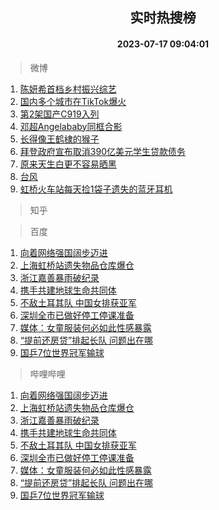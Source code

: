 <div align="center"><h2>实时热搜榜</h2><h4>2023-07-17 09:04:01</h4></div>

> 微博  

1. [陈妍希首档乡村振兴综艺](https://s.weibo.com/weibo?q=%23%E9%99%88%E5%A6%8D%E5%B8%8C%E9%A6%96%E6%A1%A3%E4%B9%A1%E6%9D%91%E6%8C%AF%E5%85%B4%E7%BB%BC%E8%89%BA%23&t=31&band_rank=1&Refer=top)<br />
2. [国内多个城市在TikTok爆火](https://s.weibo.com/weibo?q=%23%E5%9B%BD%E5%86%85%E5%A4%9A%E4%B8%AA%E5%9F%8E%E5%B8%82%E5%9C%A8TikTok%E7%88%86%E7%81%AB%23&t=31&band_rank=2&Refer=top)<br />
3. [第2架国产C919入列](https://s.weibo.com/weibo?q=%23%E7%AC%AC2%E6%9E%B6%E5%9B%BD%E4%BA%A7C919%E5%85%A5%E5%88%97%23&t=31&band_rank=3&Refer=top)<br />
4. [邓超Angelababy同框合影](https://s.weibo.com/weibo?q=%23%E9%82%93%E8%B6%85Angelababy%E5%90%8C%E6%A1%86%E5%90%88%E5%BD%B1%23&t=31&band_rank=4&Refer=top)<br />
5. [长得像王鹤棣的猴子](https://s.weibo.com/weibo?q=%23%E9%95%BF%E5%BE%97%E5%83%8F%E7%8E%8B%E9%B9%A4%E6%A3%A3%E7%9A%84%E7%8C%B4%E5%AD%90%23&t=31&band_rank=5&Refer=top)<br />
6. [拜登政府宣布取消390亿美元学生贷款债务](https://s.weibo.com/weibo?q=%23%E6%8B%9C%E7%99%BB%E6%94%BF%E5%BA%9C%E5%AE%A3%E5%B8%83%E5%8F%96%E6%B6%88390%E4%BA%BF%E7%BE%8E%E5%85%83%E5%AD%A6%E7%94%9F%E8%B4%B7%E6%AC%BE%E5%80%BA%E5%8A%A1%23&t=31&band_rank=6&Refer=top)<br />
7. [原来天生白更不容易晒黑](https://s.weibo.com/weibo?q=%23%E5%8E%9F%E6%9D%A5%E5%A4%A9%E7%94%9F%E7%99%BD%E6%9B%B4%E4%B8%8D%E5%AE%B9%E6%98%93%E6%99%92%E9%BB%91%23&t=31&band_rank=7&Refer=top)<br />
8. [台风](https://s.weibo.com/weibo?q=%E5%8F%B0%E9%A3%8E&t=31&band_rank=8&Refer=top)<br />
9. [虹桥火车站每天捡1袋子遗失的蓝牙耳机](https://s.weibo.com/weibo?q=%23%E8%99%B9%E6%A1%A5%E7%81%AB%E8%BD%A6%E7%AB%99%E6%AF%8F%E5%A4%A9%E6%8D%A11%E8%A2%8B%E5%AD%90%E9%81%97%E5%A4%B1%E7%9A%84%E8%93%9D%E7%89%99%E8%80%B3%E6%9C%BA%23&t=31&band_rank=9&Refer=top)<br />

> 知乎  


> 百度  

1. [向着网络强国阔步迈进](https://www.baidu.com/s?wd=%E5%90%91%E7%9D%80%E7%BD%91%E7%BB%9C%E5%BC%BA%E5%9B%BD%E9%98%94%E6%AD%A5%E8%BF%88%E8%BF%9B&sa=fyb_news&rsv_dl=fyb_news)<br />
2. [上海虹桥站遗失物品仓库爆仓](https://www.baidu.com/s?wd=%E4%B8%8A%E6%B5%B7%E8%99%B9%E6%A1%A5%E7%AB%99%E9%81%97%E5%A4%B1%E7%89%A9%E5%93%81%E4%BB%93%E5%BA%93%E7%88%86%E4%BB%93&sa=fyb_news&rsv_dl=fyb_news)<br />
3. [浙江嘉善暴雨破纪录](https://www.baidu.com/s?wd=%E6%B5%99%E6%B1%9F%E5%98%89%E5%96%84%E6%9A%B4%E9%9B%A8%E7%A0%B4%E7%BA%AA%E5%BD%95&sa=fyb_news&rsv_dl=fyb_news)<br />
4. [携手共建地球生命共同体](https://www.baidu.com/s?wd=%E6%90%BA%E6%89%8B%E5%85%B1%E5%BB%BA%E5%9C%B0%E7%90%83%E7%94%9F%E5%91%BD%E5%85%B1%E5%90%8C%E4%BD%93&sa=fyb_news&rsv_dl=fyb_news)<br />
5. [不敌土耳其队 中国女排获亚军](https://www.baidu.com/s?wd=%E4%B8%8D%E6%95%8C%E5%9C%9F%E8%80%B3%E5%85%B6%E9%98%9F+%E4%B8%AD%E5%9B%BD%E5%A5%B3%E6%8E%92%E8%8E%B7%E4%BA%9A%E5%86%9B&sa=fyb_news&rsv_dl=fyb_news)<br />
6. [深圳全市已做好停工停课准备](https://www.baidu.com/s?wd=%E6%B7%B1%E5%9C%B3%E5%85%A8%E5%B8%82%E5%B7%B2%E5%81%9A%E5%A5%BD%E5%81%9C%E5%B7%A5%E5%81%9C%E8%AF%BE%E5%87%86%E5%A4%87&sa=fyb_news&rsv_dl=fyb_news)<br />
7. [媒体：女童服装何必如此性感暴露](https://www.baidu.com/s?wd=%E5%AA%92%E4%BD%93%EF%BC%9A%E5%A5%B3%E7%AB%A5%E6%9C%8D%E8%A3%85%E4%BD%95%E5%BF%85%E5%A6%82%E6%AD%A4%E6%80%A7%E6%84%9F%E6%9A%B4%E9%9C%B2&sa=fyb_news&rsv_dl=fyb_news)<br />
8. [“提前还房贷”排起长队 问题出在哪](https://www.baidu.com/s?wd=%E2%80%9C%E6%8F%90%E5%89%8D%E8%BF%98%E6%88%BF%E8%B4%B7%E2%80%9D%E6%8E%92%E8%B5%B7%E9%95%BF%E9%98%9F+%E9%97%AE%E9%A2%98%E5%87%BA%E5%9C%A8%E5%93%AA&sa=fyb_news&rsv_dl=fyb_news)<br />
9. [国乒7位世界冠军输球](https://www.baidu.com/s?wd=%E5%9B%BD%E4%B9%927%E4%BD%8D%E4%B8%96%E7%95%8C%E5%86%A0%E5%86%9B%E8%BE%93%E7%90%83&sa=fyb_news&rsv_dl=fyb_news)<br />

> 哔哩哔哩  

1. [向着网络强国阔步迈进](https://www.baidu.com/s?wd=%E5%90%91%E7%9D%80%E7%BD%91%E7%BB%9C%E5%BC%BA%E5%9B%BD%E9%98%94%E6%AD%A5%E8%BF%88%E8%BF%9B&sa=fyb_news&rsv_dl=fyb_news)<br />
2. [上海虹桥站遗失物品仓库爆仓](https://www.baidu.com/s?wd=%E4%B8%8A%E6%B5%B7%E8%99%B9%E6%A1%A5%E7%AB%99%E9%81%97%E5%A4%B1%E7%89%A9%E5%93%81%E4%BB%93%E5%BA%93%E7%88%86%E4%BB%93&sa=fyb_news&rsv_dl=fyb_news)<br />
3. [浙江嘉善暴雨破纪录](https://www.baidu.com/s?wd=%E6%B5%99%E6%B1%9F%E5%98%89%E5%96%84%E6%9A%B4%E9%9B%A8%E7%A0%B4%E7%BA%AA%E5%BD%95&sa=fyb_news&rsv_dl=fyb_news)<br />
4. [携手共建地球生命共同体](https://www.baidu.com/s?wd=%E6%90%BA%E6%89%8B%E5%85%B1%E5%BB%BA%E5%9C%B0%E7%90%83%E7%94%9F%E5%91%BD%E5%85%B1%E5%90%8C%E4%BD%93&sa=fyb_news&rsv_dl=fyb_news)<br />
5. [不敌土耳其队 中国女排获亚军](https://www.baidu.com/s?wd=%E4%B8%8D%E6%95%8C%E5%9C%9F%E8%80%B3%E5%85%B6%E9%98%9F+%E4%B8%AD%E5%9B%BD%E5%A5%B3%E6%8E%92%E8%8E%B7%E4%BA%9A%E5%86%9B&sa=fyb_news&rsv_dl=fyb_news)<br />
6. [深圳全市已做好停工停课准备](https://www.baidu.com/s?wd=%E6%B7%B1%E5%9C%B3%E5%85%A8%E5%B8%82%E5%B7%B2%E5%81%9A%E5%A5%BD%E5%81%9C%E5%B7%A5%E5%81%9C%E8%AF%BE%E5%87%86%E5%A4%87&sa=fyb_news&rsv_dl=fyb_news)<br />
7. [媒体：女童服装何必如此性感暴露](https://www.baidu.com/s?wd=%E5%AA%92%E4%BD%93%EF%BC%9A%E5%A5%B3%E7%AB%A5%E6%9C%8D%E8%A3%85%E4%BD%95%E5%BF%85%E5%A6%82%E6%AD%A4%E6%80%A7%E6%84%9F%E6%9A%B4%E9%9C%B2&sa=fyb_news&rsv_dl=fyb_news)<br />
8. [“提前还房贷”排起长队 问题出在哪](https://www.baidu.com/s?wd=%E2%80%9C%E6%8F%90%E5%89%8D%E8%BF%98%E6%88%BF%E8%B4%B7%E2%80%9D%E6%8E%92%E8%B5%B7%E9%95%BF%E9%98%9F+%E9%97%AE%E9%A2%98%E5%87%BA%E5%9C%A8%E5%93%AA&sa=fyb_news&rsv_dl=fyb_news)<br />
9. [国乒7位世界冠军输球](https://www.baidu.com/s?wd=%E5%9B%BD%E4%B9%927%E4%BD%8D%E4%B8%96%E7%95%8C%E5%86%A0%E5%86%9B%E8%BE%93%E7%90%83&sa=fyb_news&rsv_dl=fyb_news)<br />
